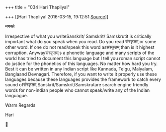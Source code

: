 +++
title = "034 Hari Thapliyal"

+++
[[Hari Thapliyal	2016-03-15, 19:12:51 [Source](https://groups.google.com/g/bvparishat/c/4I0IFiOEIlU)]]



नमस्ते

  

Irrespective of what you writeSanskrit/ Samskrit/ Samskrutit is critically important what do you speak when you read. Do you read संस्कृतम् or some other word. If one do not read/speak this word asसंस्कृतम् than is it highest corruption. Anywayसंस्कृतम्is a phonetic language and many scripts of the world has tried to document this language but I tell you roman script cannot do justice for the phonetics of this languages. No matter how hard you try. Best it can be written in any Indian script like Kannada, Telgu, Malyalam, Banglaand Devnagari. Therefore, if you want to write it properly use these languages because these languages provides the framework to catch every sound ofसंस्कृतम्.Sanskrit/Samskrit/Samskrutare search engine friendly words for non-indian people who cannot speak/write any of the Indian languague.

  

Warm Regards

Hari



